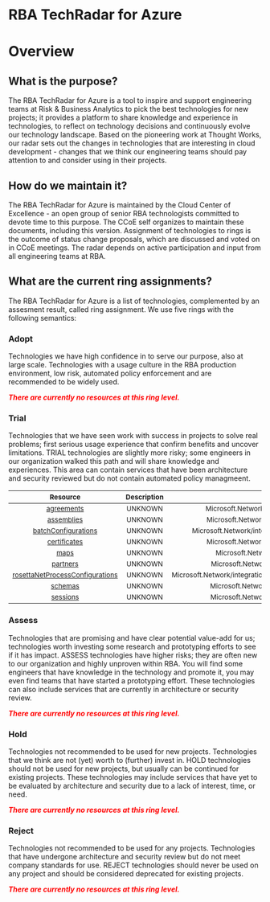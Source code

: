 
RBA TechRadar for Azure
=======================

# Overview

## What is the purpose?


The RBA TechRadar for Azure is a tool to inspire and support engineering teams at Risk & Business Analytics to pick the best technologies for new projects; it provides a platform to share knowledge and experience in technologies, to reflect on technology decisions and continuously evolve our technology landscape.  Based on the pioneering work at Thought Works, our radar sets out the changes in technologies that are interesting in cloud development - changes that we think our engineering teams should pay attention to and consider using in their projects.
## How do we maintain it?


The RBA TechRadar for Azure is maintained by the Cloud Center of Excellence - an open group of senior RBA technologists committed to devote time to this purpose.  The CCoE self organizes to maintain these documents, including this version.  Assignment of technologies to rings is the outcome of status change proposals, which are discussed and voted on in CCoE meetings.  The radar depends on active participation and input from all engineering teams at RBA.
## What are the current ring assignments?


The RBA TechRadar for Azure is a list of technologies, complemented by an assesment result, called ring assignment.  We use five rings with the following semantics:
### Adopt


Technologies we have high confidence in to serve our purpose, also at large scale.  Technologies with a usage culture in the RBA production environment, low risk, automated policy enforcement and are recommended to be widely used.  
  
***<font color="red"> There are currently no resources at this ring level. </font>***
### Trial


Technologies that we have seen work with success in projects to solve real problems;  first serious usage experience that confirm benefits and uncover limitations.  TRIAL technologies are slightly more risky; some engineers in our organization walked this path and will share knowledge and experiences.  This area can contain services that have been architecture and security reviewed but do not contain automated policy managmeent.  

|<sub>Resource</sub>|<sub>Description</sub>|<sub>Path</sub>|<sub>Status</sub>|
| :---: | :---: | :---: | :---: |
|<sub>[agreements](https://github.com/openrba/python-azure-techradar/tree/master/Microsoft.Network/integrationAccounts/agreements)</sub>|<sub>UNKNOWN</sub>|<sub>Microsoft.Network/integrationAccounts/agreements</sub>|<sub>TRIAL</sub>|
|<sub>[assemblies](https://github.com/openrba/python-azure-techradar/tree/master/Microsoft.Network/integrationAccounts/assemblies)</sub>|<sub>UNKNOWN</sub>|<sub>Microsoft.Network/integrationAccounts/assemblies</sub>|<sub>TRIAL</sub>|
|<sub>[batchConfigurations](https://github.com/openrba/python-azure-techradar/tree/master/Microsoft.Network/integrationAccounts/batchConfigurations)</sub>|<sub>UNKNOWN</sub>|<sub>Microsoft.Network/integrationAccounts/batchConfigurations</sub>|<sub>TRIAL</sub>|
|<sub>[certificates](https://github.com/openrba/python-azure-techradar/tree/master/Microsoft.Network/integrationAccounts/certificates)</sub>|<sub>UNKNOWN</sub>|<sub>Microsoft.Network/integrationAccounts/certificates</sub>|<sub>TRIAL</sub>|
|<sub>[maps](https://github.com/openrba/python-azure-techradar/tree/master/Microsoft.Network/integrationAccounts/maps)</sub>|<sub>UNKNOWN</sub>|<sub>Microsoft.Network/integrationAccounts/maps</sub>|<sub>TRIAL</sub>|
|<sub>[partners](https://github.com/openrba/python-azure-techradar/tree/master/Microsoft.Network/integrationAccounts/partners)</sub>|<sub>UNKNOWN</sub>|<sub>Microsoft.Network/integrationAccounts/partners</sub>|<sub>TRIAL</sub>|
|<sub>[rosettaNetProcessConfigurations](https://github.com/openrba/python-azure-techradar/tree/master/Microsoft.Network/integrationAccounts/rosettaNetProcessConfigurations)</sub>|<sub>UNKNOWN</sub>|<sub>Microsoft.Network/integrationAccounts/rosettaNetProcessConfigurations</sub>|<sub>TRIAL</sub>|
|<sub>[schemas](https://github.com/openrba/python-azure-techradar/tree/master/Microsoft.Network/integrationAccounts/schemas)</sub>|<sub>UNKNOWN</sub>|<sub>Microsoft.Network/integrationAccounts/schemas</sub>|<sub>TRIAL</sub>|
|<sub>[sessions](https://github.com/openrba/python-azure-techradar/tree/master/Microsoft.Network/integrationAccounts/sessions)</sub>|<sub>UNKNOWN</sub>|<sub>Microsoft.Network/integrationAccounts/sessions</sub>|<sub>TRIAL</sub>|

### Assess


Technologies that are promising and have clear potential value-add for us; technologies worth investing some research and prototyping efforts to see if it has impact.  ASSESS technologies have higher risks;  they are often new to our organization and highly unproven within RBA.  You will find some engineers that have knowledge in the technology and promote it, you may even find teams that have started a prototyping effort.  These technologies can also include services that are currently in architecture or security review.  
  
***<font color="red"> There are currently no resources at this ring level. </font>***
### Hold


Technologies not recommended to be used for new projects. Technologies that we think are not (yet) worth to (further) invest in.  HOLD technologies should not be used for new projects, but usually can be continued for existing projects.  These technologies may include services that have yet to be evaluated by architecture and security due to a lack of interest, time, or need.  
  
***<font color="red"> There are currently no resources at this ring level. </font>***
### Reject


Technologies not recommended to be used for any projects. Technologies that have undergone architecture and security review but do not meet company standards for use.  REJECT technologies should never be used on any project and should be considered deprecated for existing projects.  
  
***<font color="red"> There are currently no resources at this ring level. </font>***